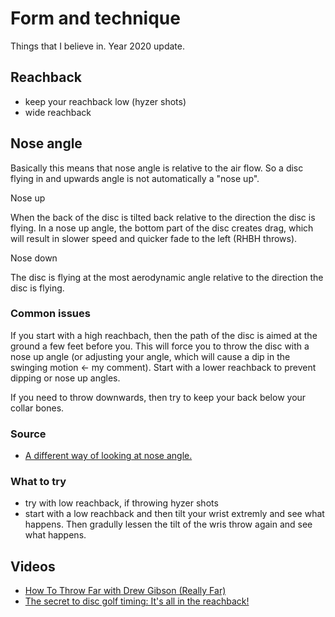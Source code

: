 # Form and technique

Things that I believe in. Year 2020 update.

## Reachback

- keep your reachback low (hyzer shots)
- wide reachback


## Nose angle

Basically this means that nose angle is relative to the air flow. So a disc flying in and upwards angle is not automatically a "nose up".

Nose up

When the back of the disc is tilted back relative to the direction the disc is flying. In a nose up angle, the bottom part of the disc creates drag, which will result in slower speed and quicker fade to the left (RHBH throws).

Nose down

The disc is flying at the most aerodynamic angle relative to the direction the disc is flying.

### Common issues

If you start with a high reachbach, then the path of the disc is aimed at the ground a few feet before you. This will force you to throw the disc with a nose up angle (or adjusting your angle, which will cause a dip in the swinging motion <- my comment). Start with a lower reachback to prevent dipping or nose up angles.

If you need to throw downwards, then try to keep your back below your collar bones.

### Source

- [A different way of looking at nose angle.](https://youtu.be/-DE455cUrIU)


### What to try

- try with low reachback, if throwing hyzer shots
- start with a low reachback and then tilt your wrist extremly and see what happens. Then gradully lessen the tilt of the wris throw again and see what happens.

## Videos

- [How To Throw Far with Drew Gibson (Really Far)](https://youtu.be/dyhekGmjxjQ)
- [The secret to disc golf timing: It's all in the reachback!](https://youtu.be/8p-d0do3t9s)
